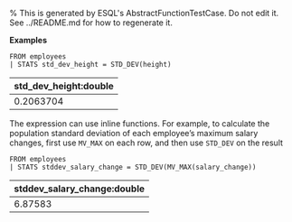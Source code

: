 % This is generated by ESQL's AbstractFunctionTestCase. Do not edit it. See ../README.md for how to regenerate it.

**Examples**

```esql
FROM employees
| STATS std_dev_height = STD_DEV(height)
```

| std_dev_height:double |
| --- |
| 0.2063704 |

The expression can use inline functions. For example, to calculate the population standard deviation of each employee’s maximum salary changes, first use `MV_MAX` on each row, and then use `STD_DEV` on the result

```esql
FROM employees
| STATS stddev_salary_change = STD_DEV(MV_MAX(salary_change))
```

| stddev_salary_change:double |
| --- |
| 6.87583 |


